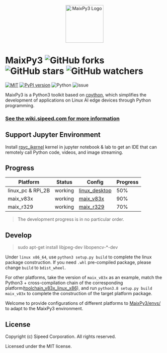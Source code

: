 <p align="center">
    <img height="120" src="https://wiki.sipeed.com/soft/maixpy/assets/maixpy/maixpy.png" title="" alt="MaixPy3 Logo">
</p>

# MaixPy3 ![GitHub forks](https://img.shields.io/github/forks/sipeed/maixpy3.svg?style=social) ![GitHub stars](https://img.shields.io/github/stars/sipeed/maixpy3.svg?style=social) ![GitHub watchers](https://img.shields.io/github/watchers/sipeed/maixpy3.svg?style=social)

[![MIT](https://img.shields.io/badge/license-MIT-blue.svg)](./LICENSE) [![PyPI version](https://badge.fury.io/py/maixpy3.svg)](https://badge.fury.io/py/maixpy3) ![Python](https://img.shields.io/badge/Python-3.5↗-ff69b4.svg) ![issue](https://img.shields.io/github/issues/sipeed/maixpy3.svg)

MaixPy3 is a Python3 toolkit based on [cpython](https://github.com/python/cpython), which simplifies the development of applications on Linux AI edge devices through Python programming.

### [See the wiki.sipeed.com for more information](https://wiki.sipeed.com/maixpy3)

## Support Jupyter Environment

Install [rpyc_ikernel](https://github.com/sipeed/rpyc_ikernel) kernel in jupyter notebook & lab to get an IDE that can remotely call Python code, videos, and image streaming.

## Progress

| **Platform**      | **Status** |  **Config** | **Progress** |
| --------------    | ---------- | ----------- | ------------ |
| linux_pc & RPi_2B | working    | [linux_desktop](./envs/linux_desktop.py)  | 50%
| maix_v83x         | working    | [maix_v83x](./envs/maix_v83x.py)    | 90%
| maix_r329         | working    | [maix_r329](./envs/maix_r329.py)    |  70%

> The development progress is in no particular order.

## Develop

> sudo apt-get install libjpeg-dev libopencv-*-dev

Under `linux x86_64`, use `python3 setup.py build` to complete the linux package construction. If you need `.whl` pre-compiled package, please change `build` to `bdist_wheel`.

For other platforms, take the version of `maix_v83x` as an example, match the Python3 + cross-compilation chain of the corresponding platform([toolchain_v83x_linux_x86](https://github.com/sipeed/MaixPy3/releases/tag/20210613)), and run `python3.8 setup.py build maix_v83x` to complete the construction of the target platform package.

Welcome to provide configurations of different platforms to [MaixPy3/envs/](./envs/) to adapt to the MaixPy3 environment.

## License

Copyright (c) Sipeed Corporation. All rights reserved.

Licensed under the MIT license.
